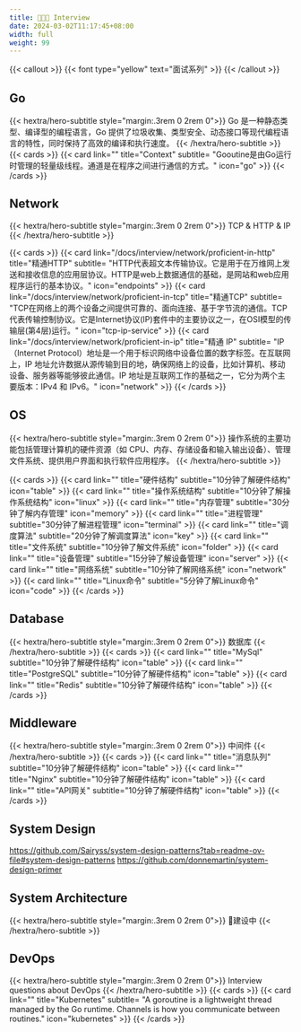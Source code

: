 ```yaml
---
title: 🧑🏽‍💻 Interview
date: 2024-03-02T11:17:45+08:00
width: full
weight: 99
---
```


{{< callout >}}
{{< font type="yellow" text="面试系列" >}}
{{< /callout >}}

## Go

{{< hextra/hero-subtitle style="margin:.3rem 0 2rem 0">}}
Go 是一种静态类型、编译型的编程语言，Go 提供了垃圾收集、类型安全、动态接口等现代编程语言的特性，同时保持了高效的编译和执行速度。
{{< /hextra/hero-subtitle >}}
{{< cards >}}
{{< card link="" title="Context" subtitle= "Gooutine是由Go运行时管理的轻量级线程。通道是在程序之间进行通信的方式。" icon="go" >}}
{{< /cards >}}

## Network

{{< hextra/hero-subtitle style="margin:.3rem 0 2rem 0">}}
TCP & HTTP & IP
{{< /hextra/hero-subtitle >}}

{{< cards >}}
{{< card link="/docs/interview/network/proficient-in-http" title="精通HTTP" subtitle= "HTTP代表超文本传输协议。它是用于在万维网上发送和接收信息的应用层协议。HTTP是web上数据通信的基础，是网站和web应用程序运行的基本协议。" icon="endpoints" >}}
{{< card link="/docs/interview/network/proficient-in-tcp" title="精通TCP" subtitle= "TCP在网络上的两个设备之间提供可靠的、面向连接、基于字节流的通信。TCP代表传输控制协议。它是Internet协议(IP)套件中的主要协议之一，在OSI模型的传输层(第4层)运行。" icon="tcp-ip-service" >}}
{{< card link="/docs/interview/network/proficient-in-ip" title="精通 IP" subtitle= "IP（Internet Protocol）地址是一个用于标识网络中设备位置的数字标签。在互联网上，IP 地址允许数据从源传输到目的地，确保网络上的设备，比如计算机、移动设备、服务器等能够彼此通信。IP 地址是互联网工作的基础之一，它分为两个主要版本：IPv4 和 IPv6。" icon="network" >}}
{{< /cards >}}

## OS

{{< hextra/hero-subtitle style="margin:.3rem 0 2rem 0">}}
操作系统的主要功能包括管理计算机的硬件资源（如 CPU、内存、存储设备和输入输出设备）、管理文件系统、提供用户界面和执行软件应用程序。
{{< /hextra/hero-subtitle >}}

{{< cards >}}
{{< card link="" title="硬件结构" subtitle="10分钟了解硬件结构" icon="table" >}}
{{< card link="" title="操作系统结构" subtitle="10分钟了解操作系统结构" icon="linux" >}}
{{< card link="" title="内存管理" subtitle="30分钟了解内存管理" icon="memory" >}}
{{< card link="" title="进程管理" subtitle="30分钟了解进程管理" icon="terminal" >}}
{{< card link="" title="调度算法" subtitle="20分钟了解调度算法" icon="key" >}}
{{< card link="" title="文件系统" subtitle="10分钟了解文件系统" icon="folder" >}}
{{< card link="" title="设备管理" subtitle="15分钟了解设备管理" icon="server" >}}
{{< card link="" title="网络系统" subtitle="10分钟了解网络系统" icon="network" >}}
{{< card link="" title="Linux命令" subtitle="5分钟了解Linux命令" icon="code" >}}
{{< /cards >}}

## Database
{{< hextra/hero-subtitle style="margin:.3rem 0 2rem 0">}}
数据库
{{< /hextra/hero-subtitle >}}
{{< cards >}}
{{< card link="" title="MySql" subtitle="10分钟了解硬件结构" icon="table" >}}
{{< card link="" title="PostgreSQL" subtitle="10分钟了解硬件结构" icon="table" >}}
{{< card link="" title="Redis" subtitle="10分钟了解硬件结构" icon="table" >}}
{{< /cards >}}

## Middleware
{{< hextra/hero-subtitle style="margin:.3rem 0 2rem 0">}}
中间件
{{< /hextra/hero-subtitle >}}
{{< cards >}}
{{< card link="" title="消息队列" subtitle="10分钟了解硬件结构" icon="table" >}}
{{< card link="" title="Nginx" subtitle="10分钟了解硬件结构" icon="table" >}}
{{< card link="" title="API网关" subtitle="10分钟了解硬件结构" icon="table" >}}
{{< /cards >}}

## System Design
https://github.com/Sairyss/system-design-patterns?tab=readme-ov-file#system-design-patterns
https://github.com/donnemartin/system-design-primer

## System Architecture
{{< hextra/hero-subtitle style="margin:.3rem 0 2rem 0">}}
🎯建设中
{{< /hextra/hero-subtitle >}}

## DevOps

{{< hextra/hero-subtitle style="margin:.3rem 0 2rem 0">}}
Interview questions about DevOps
{{< /hextra/hero-subtitle >}}
{{< cards >}}
{{< card link="" title="Kubernetes" subtitle= "A goroutine is a lightweight thread managed by the Go runtime. Channels is how you communicate between routines." icon="kubernetes" >}}
{{< /cards >}}
